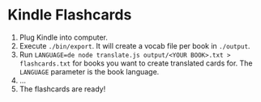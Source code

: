 # Kindle Flashcards

 1. Plug Kindle into computer.
 2. Execute `./bin/export`. It will create a vocab file per book in `./output`.
 3. Run `LANGUAGE=de node translate.js output/<YOUR BOOK>.txt > flashcards.txt` for books you want to create translated cards for. The `LANGUAGE` parameter is the book language.
 4. ...
 5. The flashcards are ready!
